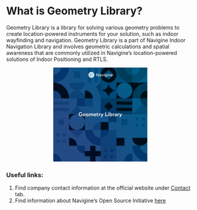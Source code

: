 # What is Geometry Library?

Geometry Library is a library for solving various geometry problems to create location-powered instruments for your solution, such as indoor wayfinding and navigation. Geometry Library is a part of Navigine Indoor Navigation Library and involves geometric calculations and spatial awareness that are commonly utilized in Navigine’s location-powered solutions of Indoor Positioning and RTLS. 

<p align="center"><img  width="50%"src=https://github.com/Navigine/geometry/blob/main/Geometry%20Library.jpg></p>

### Useful links:
1. Find company contact information at the official website under [Contact](https://navigine.com/contacts/) tab.
2. Find information about Navigine’s Open Source Initiative [here](https://navigine.com/open-source/)
